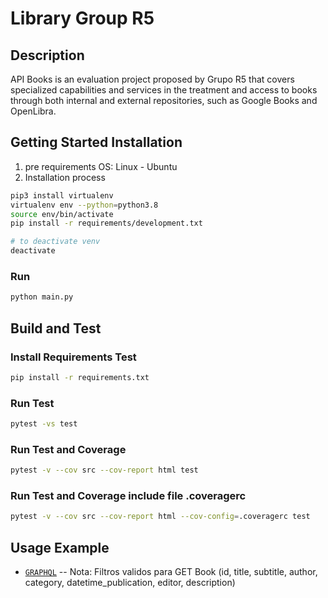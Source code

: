# Library Group R5

## Description
API Books is an evaluation project proposed by Grupo R5 that covers specialized capabilities and services in the treatment and access to books through both internal and external repositories, such as Google Books and OpenLibra.

## Getting Started Installation
1. pre requirements
  OS: Linux - Ubuntu <optional>
3.	Installation process
```bash
pip3 install virtualenv
virtualenv env --python=python3.8
source env/bin/activate
pip install -r requirements/development.txt

# to deactivate venv
deactivate
```
### Run
```bash
python main.py
```
## Build and Test
### Install Requirements Test
```bash
pip install -r requirements.txt
```
### Run Test
```bash
pytest -vs test
```
### Run Test and Coverage
```bash
pytest -v --cov src --cov-report html test
```
### Run Test and Coverage include file .coveragerc
```bash
pytest -v --cov src --cov-report html --cov-config=.coveragerc test
```
  
## Usage Example
- [`GRAPHQL`]()
-- Nota: Filtros validos para GET Book (id, title, subtitle, author, category, datetime_publication, editor, description)